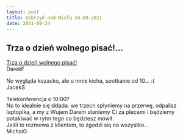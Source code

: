 ```yaml
---
layout: post
title: Dobrzyń nad Wisłą 24.09.2021
date: 2021-09-24
---
```


## Trza o dzień wolnego pisać!...  

[Trza o dzień wolnego pisać!](https://raw.githubusercontent.com/naspocie/blog/master/images/2021-09-24-Dobrzyn/icm.png)  
DarekF

No wygląda kozacko, ale u mnie kicha, spotkanie od 10... :(  
JacekS

Telekonferencja o 10:00?  
No to idealnie się składa: we trzech spłyniemy na przerwę, odpalisz laptopika, a my z Wujem Darem staniemy Ci za plecami i będziemy potakiwać w rytm tego co będziesz mówił.  
Jeśli to rozmowa z klientem, to zgodzi się na wszystko...  
MichalG